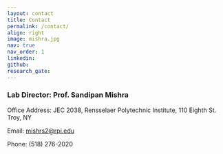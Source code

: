 ```yaml
---
layout: contact
title: Contact
permalink: /contact/
align: right
image: mishra.jpg
nav: true
nav_order: 1
linkedin:
github:
research_gate:
---
```

### Lab Director: Prof. Sandipan Mishra

Office Address: JEC 2038, Rensselaer Polytechnic Institute, 110 Eighth St. Troy, NY

Email: mishrs2@rpi.edu

Phone: (518) 276-2020
